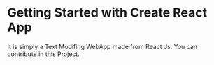 # Getting Started with Create React App
It is simply a Text Modifing WebApp made from React Js.
You can contribute in this Project.